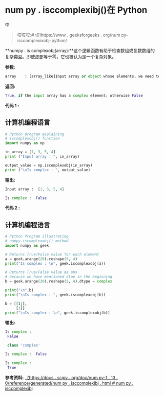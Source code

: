 # num py . isccomplexibj()在 Python

中

> 哎哎哎:# t0]https://www . geeksforgeeks . org/num py-isccomplexixobj-python/

**numpy . is complexobj(array):**这个逻辑函数有助于检查数组或复数数组的复杂类型。即使虚部等于零，它也被认为是一个复杂对象。

**参数:**

```py
array    : [array_like]Input array or object whose elements, we need to test.
```

**返回:**

```py
True, if the input array has a complex element; otherwise False 
```

**代码 1 :**

## 计算机编程语言

```py
# Python program explaining
# iscomplexobj() function
import numpy as np

in_array = [1, 3, 5, 4]
print ("Input array : ", in_array)

output_value = np.iscomplexobj(in_array)
print ("\nIs complex : ", output_value)
```

**输出:**

```py
Input array :  [1, 3, 5, 4]

Is complex :  False
```

**代码 2 :**

## 计算机编程语言

```py
# Python Program illustrating
# numpy.iscomplexobj() method
import numpy as geek

# Returns True/False value for each element
a = geek.arange(20).reshape(5, 4)
print("Is complex : \n", geek.iscomplexobj(a))

# Returns True/False value as ans
# because we have mentioned dtpe in the beginning
b = geek.arange(20).reshape(5, 4).dtype = complex

print("\n",b)
print("\nIs complex : ", geek.iscomplexobj(b))

b = [[1j],
     [3]]
print("\nIs complex : \n", geek.iscomplexobj(b))
```

**输出:**

```py
Is complex : 
 False

 class 'complex'

Is complex :  False

Is complex : 
 True
```

**参考资料:**
[【https://docs . scipy . org/doc/num py-1 . 13 . 0/reference/generated/num py . isccomplexibj . html # num py . isccomplexibj](https://docs.scipy.org/doc/numpy-1.13.0/reference/generated/numpy.iscomplexobj.html#numpy.iscomplexobj)